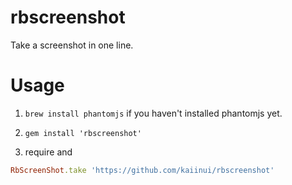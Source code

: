 rbscreenshot
============

Take a screenshot in one line.

Usage
===

1. `brew install phantomjs` if you haven't installed phantomjs yet.

2. `gem install 'rbscreenshot'`

3. require and

```ruby
RbScreenShot.take 'https://github.com/kaiinui/rbscreenshot'
```
